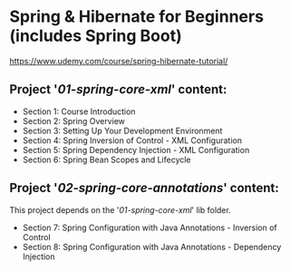 # Spring & Hibernate for Beginners (includes Spring Boot)

https://www.udemy.com/course/spring-hibernate-tutorial/

## Project '*01-spring-core-xml*' content:
* Section 1: Course Introduction
* Section 2: Spring Overview
* Section 3: Setting Up Your Development Environment
* Section 4: Spring Inversion of Control - XML Configuration
* Section 5: Spring Dependency Injection - XML Configuration
* Section 6: Spring Bean Scopes and Lifecycle

## Project '*02-spring-core-annotations*' content:
This project depends on the '*01-spring-core-xml*' lib folder.
* Section 7: Spring Configuration with Java Annotations - Inversion of Control
* Section 8: Spring Configuration with Java Annotations - Dependency Injection
